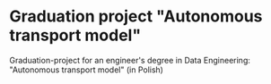 # Graduation project "Autonomous transport model" 
Graduation-project for an engineer's degree in Data Engineering: "Autonomous transport model" (in Polish)
